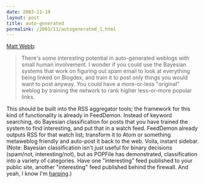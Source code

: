 ```yaml
---
date: 2003-11-19
layout: post
title: auto-generated
permalink: /2003/11/autogenerated_1.html
---
```


[Matt Webb](http://interconnected.org/home/2003_11_16_archive.shtml#106923722663212393 "sooooper genius."):

> There's some interesting potential in auto-generated weblogs with small human involvement. I wonder if you could use the Bayesian systems that work on figuring out spam email to look at everything being linked on Blogdex, and train it to post only things you would want to post anyway. You could have a more-or-less "original" weblog by training the network to rank higher less-or-more popular links.

This should be built into the RSS aggregator tools; the framework for this kind of functionality is already in FeedDemon. Instead of keyword searching, do Bayesian classification for posts that you have trained the system to find interesting, and put that in a watch feed. FeedDemon already outputs RSS for that watch list; transform it to Atom or something metaweblog friendly and auto-post it back to the web. Voila, instant sidebar. (Note: Bayesian classification isn't just useful for binary decisions (spam/not, interesting/not), but as POPFile has demonstrated, classification into a variety of categories. Have one "interesting" feed published to your public site, another "interesting" feed published behind the firewall. And yeah, I know I'm [harping](http://sippey.typepad.com/filtered/2003/10/breaking_throug.html).)